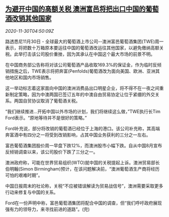 <!--1606713794000-->
[为避开中国的高额关税 澳洲富邑将把出口中国的葡萄酒改销其他国家](https://cn.reuters.com/article/au-twe-wine-china-export-1130-idCNKBS28A0CM)
------

<div><i>2020-11-30T04:50:09Z</i></div><p>路透悉尼11月30日 - 全球最大的葡萄酒上市公司--澳洲富邑葡萄酒集团(TWE)周一表示，将把数十万箱原本要运往中国的葡萄酒改运往其他国家，以避免缴纳高额关税。此举打击该公司股价重挫，因为其承认在中国这个最大市场的前景不明。</p><p>在中国商务部公告称将对该公司葡萄酒产品收取169.3%的保证金，作为临时反倾销措施之后，TWE表示将把奔富(Penfolds)葡萄酒改为面向美国、欧洲、亚洲其他地区和国内市场销售。</p><p>这一举动标志着这家面向中国的澳洲消费品出口明星企业，将不得不在一夜之间重新制定策略，因为中澳两国已签订五年的中澳自由贸易协定让位于紧绷的外交关系。两国自贸协议取消了葡萄酒关税。</p><p>“我们继续推进...开拓中国以外市场的计划，我们将继续这么做，”TWE执行长Tim Ford表示。“原地等待并不是很好的策略。”</p><p>Ford补充说，部分将改销的葡萄酒已经位于上海的港口。该公司补充称，其高端奔富酒中有四分之一将受到改销影响，占其中国业务获利的三分之一左右。</p><p>富邑葡萄酒集团股价周一早盘下跌12%，而澳洲股市小幅下跌。自从中国8月宣布反倾销调查以来，该公司股价下跌了三分之一。</p><p>澳洲政府称，可能在世界贸易组织(WTO)就中国的关税提起上诉。澳洲贸易部长伯明翰(Simon Birmingham)预计，在该问题解决前，“澳洲葡萄酒生产商将经历可怕的艰难时期”。</p><p>中国日报周末的社论称，关税“不应被错误解读为贸易战信号”，澳洲需要采取更多行动来修复与中国的关系。</p><p>Ford在一份声明中称，富邑葡萄酒集团将配合中国的调查，但“我们呼吁政府展现强有力的领导力，来寻找前进的道路”。(完)</p>
